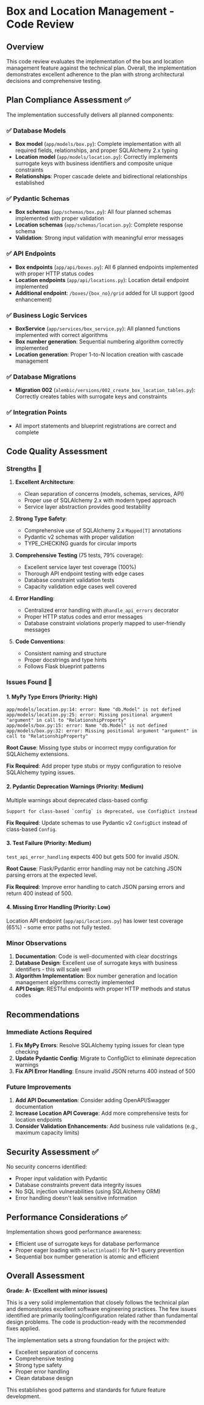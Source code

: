 # Box and Location Management - Code Review

## Overview

This code review evaluates the implementation of the box and location management feature against the technical plan. Overall, the implementation demonstrates excellent adherence to the plan with strong architectural decisions and comprehensive testing.

## Plan Compliance Assessment ✅

The implementation successfully delivers all planned components:

### ✅ Database Models
- **Box model** (`app/models/box.py`): Complete implementation with all required fields, relationships, and proper SQLAlchemy 2.x typing
- **Location model** (`app/models/location.py`): Correctly implements surrogate keys with business identifiers and composite unique constraints
- **Relationships**: Proper cascade delete and bidirectional relationships established

### ✅ Pydantic Schemas
- **Box schemas** (`app/schemas/box.py`): All four planned schemas implemented with proper validation
- **Location schemas** (`app/schemas/location.py`): Complete response schema
- **Validation**: Strong input validation with meaningful error messages

### ✅ API Endpoints
- **Box endpoints** (`app/api/boxes.py`): All 6 planned endpoints implemented with proper HTTP status codes
- **Location endpoints** (`app/api/locations.py`): Location detail endpoint implemented
- **Additional endpoint**: `/boxes/{box_no}/grid` added for UI support (good enhancement)

### ✅ Business Logic Services
- **BoxService** (`app/services/box_service.py`): All planned functions implemented with correct algorithms
- **Box number generation**: Sequential numbering algorithm correctly implemented
- **Location generation**: Proper 1-to-N location creation with cascade management

### ✅ Database Migrations
- **Migration 002** (`alembic/versions/002_create_box_location_tables.py`): Correctly creates tables with surrogate keys and constraints

### ✅ Integration Points
- All import statements and blueprint registrations are correct and complete

## Code Quality Assessment

### Strengths 🌟

1. **Excellent Architecture**:
   - Clean separation of concerns (models, schemas, services, API)
   - Proper use of SQLAlchemy 2.x with modern typed approach
   - Service layer abstraction provides good testability

2. **Strong Type Safety**:
   - Comprehensive use of SQLAlchemy 2.x `Mapped[T]` annotations
   - Pydantic v2 schemas with proper validation
   - TYPE_CHECKING guards for circular imports

3. **Comprehensive Testing** (75 tests, 79% coverage):
   - Excellent service layer test coverage (100%)
   - Thorough API endpoint testing with edge cases
   - Database constraint validation tests
   - Capacity validation edge cases well covered

4. **Error Handling**:
   - Centralized error handling with `@handle_api_errors` decorator
   - Proper HTTP status codes and error messages
   - Database constraint violations properly mapped to user-friendly messages

5. **Code Conventions**:
   - Consistent naming and structure
   - Proper docstrings and type hints
   - Follows Flask blueprint patterns

### Issues Found 🚨

#### 1. MyPy Type Errors (Priority: High)
```
app/models/location.py:14: error: Name "db.Model" is not defined
app/models/location.py:25: error: Missing positional argument "argument" in call to "RelationshipProperty"
app/models/box.py:15: error: Name "db.Model" is not defined  
app/models/box.py:32: error: Missing positional argument "argument" in call to "RelationshipProperty"
```

**Root Cause**: Missing type stubs or incorrect mypy configuration for SQLAlchemy extensions.

**Fix Required**: Add proper type stubs or mypy configuration to resolve SQLAlchemy typing issues.

#### 2. Pydantic Deprecation Warnings (Priority: Medium)
Multiple warnings about deprecated class-based config:
```
Support for class-based `config` is deprecated, use ConfigDict instead
```

**Fix Required**: Update schemas to use Pydantic v2 `ConfigDict` instead of class-based `Config`.

#### 3. Test Failure (Priority: Medium)
`test_api_error_handling` expects 400 but gets 500 for invalid JSON.

**Root Cause**: Flask/Pydantic error handling may not be catching JSON parsing errors at the expected level.

**Fix Required**: Improve error handling to catch JSON parsing errors and return 400 instead of 500.

#### 4. Missing Error Handling (Priority: Low)
Location API endpoint (`app/api/locations.py`) has lower test coverage (65%) - some error paths not fully tested.

### Minor Observations

1. **Documentation**: Code is well-documented with clear docstrings
2. **Database Design**: Excellent use of surrogate keys with business identifiers - this will scale well
3. **Algorithm Implementation**: Box number generation and location management algorithms correctly implemented
4. **API Design**: RESTful endpoints with proper HTTP methods and status codes

## Recommendations

### Immediate Actions Required
1. **Fix MyPy Errors**: Resolve SQLAlchemy typing issues for clean type checking
2. **Update Pydantic Config**: Migrate to ConfigDict to eliminate deprecation warnings
3. **Fix API Error Handling**: Ensure invalid JSON returns 400 instead of 500

### Future Improvements
1. **Add API Documentation**: Consider adding OpenAPI/Swagger documentation
2. **Increase Location API Coverage**: Add more comprehensive tests for location endpoints
3. **Consider Validation Enhancements**: Add business rule validations (e.g., maximum capacity limits)

## Security Assessment ✅

No security concerns identified:
- Proper input validation with Pydantic
- Database constraints prevent data integrity issues
- No SQL injection vulnerabilities (using SQLAlchemy ORM)
- Error handling doesn't leak sensitive information

## Performance Considerations ✅

Implementation shows good performance awareness:
- Efficient use of surrogate keys for database performance
- Proper eager loading with `selectinload()` for N+1 query prevention
- Sequential box number generation is atomic and efficient

## Overall Assessment

**Grade: A- (Excellent with minor issues)**

This is a very solid implementation that closely follows the technical plan and demonstrates excellent software engineering practices. The few issues identified are primarily tooling/configuration related rather than fundamental design problems. The code is production-ready with the recommended fixes applied.

The implementation sets a strong foundation for the project with:
- Excellent separation of concerns
- Comprehensive testing
- Strong type safety
- Proper error handling
- Clean database design

This establishes good patterns and standards for future feature development.